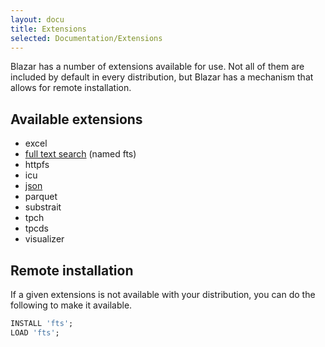 ```yaml
---
layout: docu
title: Extensions
selected: Documentation/Extensions
---
```

Blazar has a number of extensions available for use. Not all of them are included by default in every distribution, but Blazar has a mechanism that allows for remote installation.

## Available extensions
 * excel
 * [full text search](./full_text_search) (named fts)
 * httpfs
 * icu
 * [json](./json)
 * parquet
 * substrait
 * tpch
 * tpcds
 * visualizer

## Remote installation

If a given extensions is not available with your distribution, you can do the following to make it available.

```sql
INSTALL 'fts';
LOAD 'fts';
```

<!--
TODO: How to check which extensions have been loaded or are available

https://github.com/timelystream/blazar/search?q=loaded_extensions
-->
